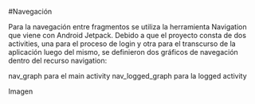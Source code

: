 #Navegación

Para la navegación entre fragmentos se utiliza la herramienta Navigation que viene con Android Jetpack.
Debido a que el proyecto consta de dos activities, una para el proceso de login y otra para el transcurso de la aplicación luego del mismo, se definieron dos gráficos de navegación dentro del recurso navigation:

nav_graph para el main activity
nav_logged_graph para la logged activity

Imagen
